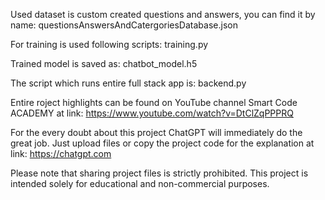 Used dataset is custom created questions and answers, you can find it by name:
questionsAnswersAndCatergoriesDatabase.json

For training is used following scripts:
training.py

Trained model is saved as:
chatbot_model.h5

The script which runs entire full stack app is:
backend.py

Entire roject highlights can be found on YouTube channel Smart Code ACADEMY at link: 
https://www.youtube.com/watch?v=DtClZqPPPRQ

For the every doubt about this project ChatGPT will immediately do the great job. Just upload files or copy the project code for the explanation at link:
https://chatgpt.com

Please note that sharing project files is strictly prohibited. This project is intended solely for educational and non-commercial purposes.